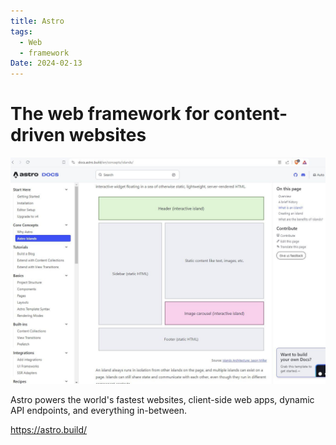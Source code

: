 ```yaml
---
title: Astro
tags:
  - Web
  - framework
Date: 2024-02-13
---
```



# The web framework for content-driven websites

![](../_asset/2024-02-13_Astro_image_1.jpg)

Astro powers the world's fastest websites, client-side web apps, dynamic API endpoints, and everything in-between.

<https://astro.build/>
